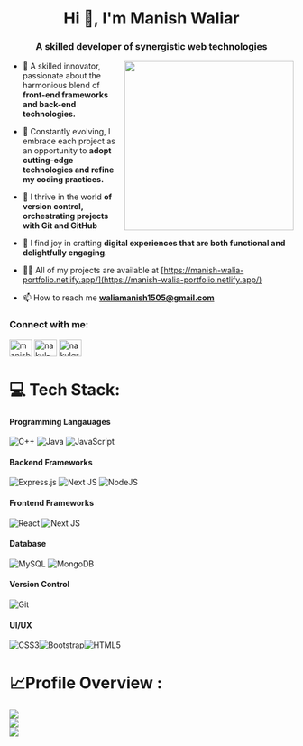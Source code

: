 
<h1 align="center">Hi 👋, I'm Manish Waliar</h1>
<h3 align="center">A skilled developer of synergistic web technologies</h3>
<img align="right" width="300" src="https://cdn.dribbble.com/users/239755/screenshots/3019824/dave_coding_dribbble.gif">

- 👻 A skilled innovator, passionate about the harmonious blend of **front-end frameworks and back-end technologies.**

- 🌱 Constantly evolving, I embrace each project as an opportunity to **adopt cutting-edge technologies and refine my coding practices.**

- 👯 I thrive in the world **of version control, orchestrating projects with Git and GitHub**

- 🤝 I find joy in crafting **digital experiences that are both functional and delightfully engaging**.

- 👨‍💻 All of my projects are available at [https://manish-walia-portfolio.netlify.app/](https://manish-walia-portfolio.netlify.app/)

- 📫 How to reach me **waliamanish1505@gmail.com**

<h3 align="left">Connect with me:</h3>
<p align="left">
<l
<a href="https://linkedin.com/in/manish-walia-22b49121b/" target="blank"><img align="center" src="https://raw.githubusercontent.com/rahuldkjain/github-profile-readme-generator/master/src/images/icons/Social/linked-in-alt.svg" alt="manish-walia-22b49121b" height="30" width="40" /></a>
<a href="https://leetcode.com/u/Manish_1142/" target="blank"><img align="center" src="https://raw.githubusercontent.com/rahuldkjain/github-profile-readme-generator/master/src/images/icons/Social/leet-code.svg" alt="nakul-grover" height="30" width="40" /></a>
<a href="https://www.geeksforgeeks.org/user/manish1614be20/" target="blank"><img align="center" src="https://raw.githubusercontent.com/rahuldkjain/github-profile-readme-generator/master/src/images/icons/Social/geeks-for-geeks.svg" alt="nakulgrover412" height="30" width="40" /></a>
</p>



# 💻 Tech Stack:
#### Programming Langauages
![C++](https://img.shields.io/badge/c++-%2300599C.svg?style=for-the-badge&logo=c%2B%2B&logoColor=white) ![Java](https://img.shields.io/badge/java-%23ED8B00.svg?style=for-the-badge&logo=java&logoColor=white)  ![JavaScript](https://img.shields.io/badge/javascript-%23323330.svg?style=for-the-badge&logo=javascript&logoColor=%23F7DF1E) 
#### Backend Frameworks
![Express.js](https://img.shields.io/badge/express.js-%23404d59.svg?style=for-the-badge&logo=express&logoColor=%2361DAFB) ![Next JS](https://img.shields.io/badge/Next-black?style=for-the-badge&logo=next.js&logoColor=white) ![NodeJS](https://img.shields.io/badge/node.js-6DA55F?style=for-the-badge&logo=node.js&logoColor=white) 
#### Frontend Frameworks
![React](https://img.shields.io/badge/react-%2320232a.svg?style=for-the-badge&logo=react&logoColor=%2361DAFB) ![Next JS](https://img.shields.io/badge/Next-black?style=for-the-badge&logo=next.js&logoColor=white)
#### Database
![MySQL](https://img.shields.io/badge/mysql-%2300f.svg?style=for-the-badge&logo=mysql&logoColor=white) ![MongoDB](https://img.shields.io/badge/MongoDB-%234ea94b.svg?style=for-the-badge&logo=mongodb&logoColor=white)  
#### Version Control
![Git](https://img.shields.io/badge/git-black?style=for-the-badge&logo=git&logoColor=white)
#### UI/UX
![CSS3](https://img.shields.io/badge/css3-%231572B6.svg?style=for-the-badge&logo=css3&logoColor=white)![Bootstrap](https://img.shields.io/badge/Bootstrap-black?style=for-the-badge&logo=bootstrap&logoColor=white)![HTML5](https://img.shields.io/badge/html5-%23E34F26.svg?style=for-the-badge&logo=html5&logoColor=white)

#  📈Profile Overview :
![](https://github-readme-stats.vercel.app/api?username=nakul412&theme=dracula&hide_border=false&include_all_commits=false&count_private=true)<br/>
![](https://github-readme-streak-stats.herokuapp.com/?user=nakul412&theme=dracula&hide_border=false)<br/>
![](https://github-readme-stats.vercel.app/api/top-langs/?username=nakul412&theme=dracula&hide_border=false&include_all_commits=true&count_private=true&layout=compact)

